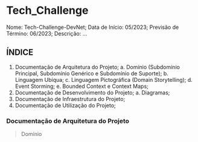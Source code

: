 # Tech_Challenge

Nome: Tech-Challenge-DevNet;
Data de Início: 05/2023;
Previsão de Término: 06/2023;
Descrição: ...

## ÍNDICE

1. Documentação de Arquitetura do Projeto;
  a. Domínio (Subdomínio Principal, Subdomínio Genérico e Subdomínio de Suporte);
  b. Linguagem Ubíqua;
  c. Linguagem Pictográfica (Domain Storytelling);
  d. Event Storming;
  e. Bounded Context e Context Maps;
2. Documentação de Desenvolvimento do Projeto;
  a. Diagramas;
3. Documentação de Infraestrutura do Projeto;
4. Documentação de Utilização do Projeto;

### Documentação de Arquitetura do Projeto

> Domínio

